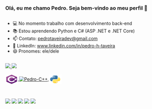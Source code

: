 ### Olá, eu me chamo Pedro. Seja bem-vindo ao meu perfil 👋

##

- 💻 No momento trabalho com desenvolvimento back-end
- 📚 Estou aprendendo Python e C# (ASP .NET e .NET Core)
- 📫 Contato: pedrotaveiradev@gmail.com
- 🔗 LinkedIn: www.linkedin.com/in/pedro-h-taveira
- 😄 Pronomes: ele/dele

##

<div>
  <a href="https://github.com/PedrixPH">
  <img height="188em" src="https://github-readme-stats.vercel.app/api?username=PedrixPH&show_icons=true&theme=darcula&include_all_commits=true&count_private=true"/>
  <img height="188en" src="https://github-readme-stats.vercel.app/api/top-langs/?username=PedrixPH&layout=compact&langs_count=7&theme=darcula"/>
</div>

<div style="display: inline_block"><br>
  <img align="center" alt="Pedro-Csharp" height="30" width="40" src="https://raw.githubusercontent.com/devicons/devicon/master/icons/csharp/csharp-original.svg">
  <img align="center" alt="Pedro-C++" height="30" width="40" src="https://cdn.jsdelivr.net/gh/devicons/devicon@latest/icons/cplusplus/cplusplus-original.svg"/>
  <img align="center" alt="Pedro-Python" height="30" width="40" src="https://raw.githubusercontent.com/devicons/devicon/master/icons/python/python-original.svg">
</div>

##

<br>
<div>
  <a href="https://www.linkedin.com/in/pedro-h-taveira" target="_blank"><img src="https://img.shields.io/badge/LinkedIn-0077B5?style=for-the-badge&logo=linkedin&logoColor=white" target="_blank"></a>
  <a href="mailto:pedrotaveiradev@gmail.com"><img src="https://img.shields.io/badge/Gmail-D14836?style=for-the-badge&logo=gmail&logoColor=white" target="_blank"></a>
  <a href="https://t.me/pedro_taveira"><img src="https://img.shields.io/badge/Telegram-2CA5E0?style=for-the-badge&logo=telegram&logoColor=white" target="_blank"></a>
  <a href="https://www.instagram.com/podrezito/" target="blank"><img src="https://img.shields.io/badge/-Instagram-%23E4405F?style=for-the-badge&logo=instagram&logoColor=white"target="_blank"></a>
  <a href="https://discordapp.com/users/1222014034656886828" target="blank"><img src="https://img.shields.io/badge/Discord-7289DA?style=for-the-badge&logo=discord&logoColor=white" target="_blank"></a>
</div>
